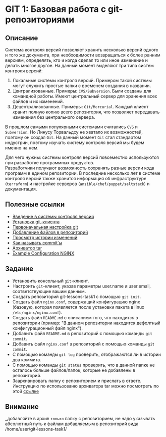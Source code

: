 # GIT 1: Базовая работа с git-репозиториями

## Описание

Система контроля версий позволяет хранить несколько версий одного и того же документа, при необходимости возвращаться к более ранним версиям, определять, кто и когда сделал то или иное изменение и делать многое другое.
На данный момент выделяют три типа систем контроля версий:

1. Локальные системы контроля версий. Примером такой системы могут служить простые папки с временем создания в названии.
1. Централизованные. Примеры: `CVS/Subversion`. Были созданы для командной работы. Имеют центральный сервер для хранения всех файлов и их изменений.
1. Децентрализованные. Примеры: `Git/Mercurial`. Каждый клиент хранит полную копию всего репозитория, что позволяет передавать изменения без центрального сервера.

В прошлом самыми популярными системами считались `CVS` и `Subversion`. Но Линусу Торвальдсу не хватало их возможностей, поэтому он создал `Git`. На данный момент `Git` стал стандартом индустрии, поэтому изучать систему контроля версий мы будем именно на нем.

Для чего нужны: системы контроля версий повсеместно используются при разработке программных продуктов.  
Разработчики получают возможность сохранять разные версии кода программ в едином репозитории. В последние несколько лет в системе контроля версий также хранится информация об инфраструктуре (`terraform`) и настройке серверов (`ansible/chef/puppet/saltstack`) и документация.

## Полезные ссылки

- [Введение в системы контроля версий](/GIT1/Git_О_системе_контроля_версий.html)
- [Установка git-клиента](/GIT1/Git_Установка_Git.html)
- [Первоначальная настройка git](/GIT1/Git_Первоначальная_настройка_Git.html)
- [Добавление файлов в репозиторий](/GIT1/Git_Запись_изменений_репозиторий.html)
- [Просмотр истории изменений](/GIT1/Git_Просмотр_истории_коммитов.html)
- [Как называть commit'ы](/GIT1/Как_следует_писать_комментарии_коммитам.html)
- [Архиватор tar](/GIT1/Архиватор_tar.html)
- [Example Configuration NGINX](/GIT1/Full_Example_Configuration_NGINX.html)

## Задание

- Установить консольный `git`-клиент.
- Настроить `git`-клиент, указав параметры user.name и user.email, соответствующие вашим данным.
- Создать репозиторий git-lessons-task1 с помощью `git init`.
- Создать файл `nginx.conf`, содержащий конфигурацию nginx (базовую, которая появляется после установки пакета в linux `/etc/nginx/nginx.conf`).
- Создать файл `README.md` с описанием того, что находится в репозитории (пример: "В данном репозитории находится дефолтный конфигурационный файл nginx").
- Добавить файл `README.md` в репозиторий с помощью команды `git commit`.
- Добавить файл `nginx.conf` в репозиторий с помощью команды `git commit`.
- С помощью команды `git log` проверить, отображаются ли в истории два коммита.
- С помощью команды `git status` проверить, что в данной папке не осталось больше файлов/папок, которые не добавлены в репозиторий.
- Заархивировать папку с репозиторием и прислать в ответе. Инструкцию по использованю архиватора tar можно посмотреть по этой [ссылке](/GIT1/Архиватор_tar.html)

## Внимание

\_добавляйте в архив `только` папку с репозиторием, не надо указывать абсолютный путь к файлам добавляемым в репозиторий вида /home/user/git-lessons-task1/
